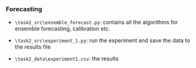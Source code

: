 ### Forecasting

- `\task2_src\ensemble_forecast.py`: contains all the algorithms for ensemble forecasting, calibration etc.
- `\task2_src\experiment_1.py`: run the experiment and save the data to the results file

- `\task2_data\experiment1.csv`: the results
